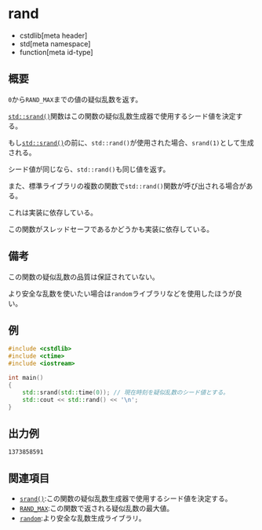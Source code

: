 # rand
* cstdlib[meta header]
* std[meta namespace]
* function[meta id-type]

## 概要
`0`から`RAND_MAX`までの値の疑似乱数を返す。

[`std::srand()`](srand.md)関数はこの関数の疑似乱数生成器で使用するシード値を決定する。

もし[`std::srand()`](srand.md)の前に、`std::rand()`が使用された場合、`srand(1)`として生成される。

シード値が同じなら、`std::rand()`も同じ値を返す。

また、標準ライブラリの複数の関数で`std::rand()`関数が呼び出される場合がある。

これは実装に依存している。

この関数がスレッドセーフであるかどうかも実装に依存している。

## 備考
この関数の疑似乱数の品質は保証されていない。

より安全な乱数を使いたい場合は`random`ライブラリなどを使用したほうが良い。

## 例
```cpp example
#include <cstdlib>
#include <ctime>
#include <iostream>

int main() 
{
    std::srand(std::time(0)); // 現在時刻を疑似乱数のシード値とする。
    std::cout << std::rand() << '\n';
}
```

## 出力例
```
1373858591
```

## 関連項目
- [`srand()`](srand.md):この関数の疑似乱数生成器で使用するシード値を決定する。
- [`RAND_MAX`](rand_max.md):この関数で返される疑似乱数の最大値。
- [`random`](/reference/random.md):より安全な乱数生成ライブラリ。
